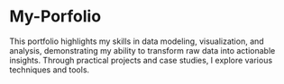 # My-Porfolio
This portfolio highlights my skills in data modeling, visualization, and analysis, demonstrating my ability to transform raw data into actionable insights. Through practical projects and case studies, I explore various techniques and tools.
